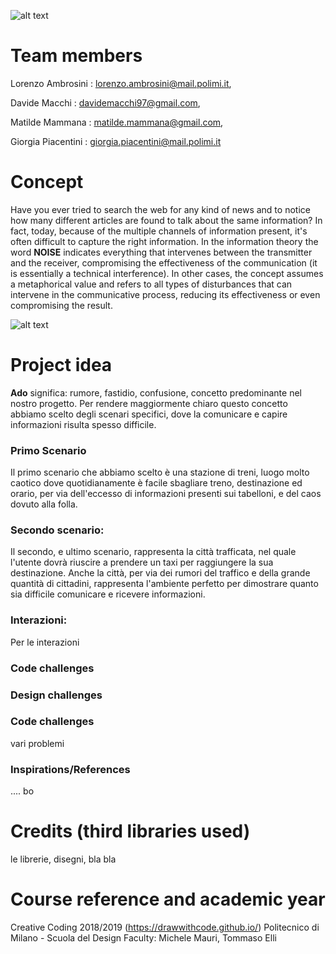 ![alt text](https://github.com/drawwithcode/2018-group-work-group-08/blob/master/imgr/logo.PNG)
# Team members
Lorenzo Ambrosini : lorenzo.ambrosini@mail.polimi.it, 

Davide Macchi : davidemacchi97@gmail.com, 

Matilde Mammana : matilde.mammana@gmail.com, 

Giorgia Piacentini : giorgia.piacentini@mail.polimi.it

# Concept
Have you ever tried to search the web for any kind of news and to notice how many different articles are found to talk about the same information?
In fact, today, because of the multiple channels of information present, it's often difficult to capture the right information. 
In the information theory the word **NOISE** indicates everything that intervenes between the transmitter and the receiver, compromising the effectiveness of the communication (it is essentially a technical interference).
In other cases, the concept assumes a metaphorical value and refers to all types of disturbances that can intervene in the communicative process, reducing its effectiveness or even compromising the result.

![alt text](https://github.com/drawwithcode/2018-group-work-group-08/blob/master/imgr/schema.jpg)

# Project idea

**Ado** significa: rumore, fastidio, confusione, concetto predominante nel nostro progetto.
Per rendere maggiormente chiaro questo concetto abbiamo scelto degli scenari specifici, dove la comunicare e capire informazioni risulta spesso difficile.

### Primo Scenario
Il primo scenario che abbiamo scelto è una stazione di treni, luogo molto caotico dove quotidianamente è facile sbagliare treno, destinazione ed orario, per via dell'eccesso di informazioni presenti sui tabelloni, e del caos dovuto alla folla.

### Secondo scenario:
Il secondo, e ultimo scenario, rappresenta la città trafficata, nel quale l'utente dovrà riuscire a prendere un taxi per raggiungere la sua destinazione. Anche la città, per via dei rumori del traffico e della grande quantità di cittadini, rappresenta l'ambiente perfetto per dimostrare quanto sia difficile comunicare e ricevere informazioni.

### Interazioni:
Per le interazioni



### Code challenges
### Design challenges
### Code challenges

vari problemi
### Inspirations/References
.... bo
# Credits (third libraries used)
le librerie, disegni, bla bla 


# Course reference and academic year
Creative Coding 2018/2019 (https://drawwithcode.github.io/)
Politecnico di Milano - Scuola del Design
Faculty: Michele Mauri, Tommaso Elli


